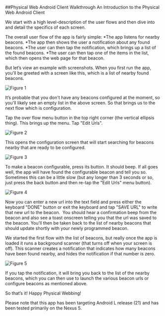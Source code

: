 ##Physical Web Android Client Walkthrough
An Introduction to the Physical Web Android Client

We start with a high level-description of the user flows and then dive into and detail the specifics of each screen.

The overall user flow of the app is fairly simple:
*The app listens for nearby beacons.
*The app then shows the user a notification about any found beacons.
*The user can then tap the notification, which brings up a list of the found beacons.
*The user can then tap one of the items in the list, which then opens the web page for that beacon.

But let’s view an example with screenshots. When you first run the app, you'll be greeted with a screen like this, which is a list of nearby found beacons.

![Figure 1](https://raw.githubusercontent.com/google/physical-web/master/documentation/images/android_walkthrough_1.png)

It’s probable that you don't have any beacons configured at the moment, so you'll likely see an empty list in the above screen. So that brings us to the next flow which is configuration. 

Tap the over flow menu button in the top right corner (the vertical ellipsis thing). This brings up the menu. Tap "Edit Urls".

![Figure 2](https://raw.githubusercontent.com/google/physical-web/master/documentation/images/android_walkthrough_2.png)

This opens the configuration screen that will start searching for beacons nearby that are ready to be configured.

![Figure 3](https://raw.githubusercontent.com/google/physical-web/master/documentation/images/android_walkthrough_3.png)

To make a beacon configurable, press its button. It should beep. If all goes well, the app will have found the configurable beacon and tell you so. Sometimes this can be a little slow (but any longer than 3 seconds or so, just press the back button and then re-tap the "Edit Urls" menu button).

![Figure 4](https://raw.githubusercontent.com/google/physical-web/master/documentation/images/android_walkthrough_4.png)

Now you can enter a new url into the text field and press either the keyboard "DONE" button or exit the keyboard and tap "SAVE URL" to write that new url to the beacon.  You should hear a confirmation beep from the beacon and also see a toast onscreen telling you that the url was saved to the beacon. You'll then be taken back to the list of nearby beacons that should update shortly with your newly programmed beacon.

We started the first flow with the list of beacons, but really once the app is loaded it runs a background scanner (that turns off when your screen is off). This scanner creates a notification that indicates how many beacons have been found nearby, and hides the notification if that number is zero.

![Figure 5](https://raw.githubusercontent.com/google/physical-web/master/documentation/images/android_walkthrough_5.png)

If you tap the notification, it will bring you back to the list of the nearby beacons, which you can then use to launch the various beacon urls or configure beacons as mentioned above.

So that’s it! Happy Physical Webbing!

Please note that this app has been targeting Android L release (21) and has been tested primarily on the Nexus 5.
